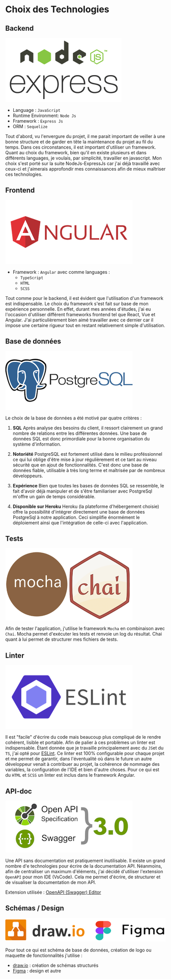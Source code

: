 # Choix des Technologies

## Backend
![backend](img/tech/NodeJs_Express.png)

- Language : `JavaScript`
- Runtime Environment: `Node Js`
- Framework : `Express Js`
- ORM : `Sequelize`

Tout d'abord, vu l'envergure du projet, il me parait important de veiller à une bonne structure et de garder en tête la maintenance du projet au fil du temps. Dans ces circonstances, il est important d'utiliser un framework.
Quant au choix du framework, bien qu'il en existe plusieurs et dans différents languages, je voulais, par simplicité, travailler en javascript. Mon choix s'est porté sur la suite NodeJs-ExpressJs car j'ai déjà travaillé avec ceux-ci et j'aimerais approfondir mes connaissances afin de mieux maîtriser ces technologies. 

## Frontend
![frontend](img/tech/Angular.png)

- Framework : `Angular` avec comme languages :
  - `TypeScript`
  - `HTML`
  - `SCSS`

Tout comme pour le backend, il est évident que l'utilisation d'un framework est indispensable. 
Le choix du framework s'est fait sur base de mon expérience personnelle. En effet, durant mes années d'études, j'ai eu l'occasion d'utiliser différent frameworks frontend tel que React, Vue et Angular. J'ai particulièrement bien aimé travailler avec ce dernier car il impose une certaine rigueur tout en restant relativement simple d'utilisation. 

## Base de données 
![DataBase](img/tech/PostgreSql.png)

Le choix de la base de données a été motivé par quatre critères :
1. **SQL** 
    Après analyse des besoins du client, il ressort clairement un grand nombre de relations entre les différentes données.  Une base de données SQL est donc primordiale pour la bonne organisation du système d'information. 
>
2. **Notoriété** 
    PostgreSQL est fortement utilisé dans le milieu proféssionnel ce qui lui oblige d'être mise à jour régulièrement et ce tant au niveau sécurité que en ajout de fonctionnalités. C'est donc une base de données fiable, utilisable à très long terme et maîtrisée par de nombreux développeurs. 
>
3. **Expérience**
    Bien que toutes les bases de données SQL se ressemble, le fait d'avoir déjà manipuler et de s'être familiariser avec PostgreSql m'offre un gain de temps considérable. 
>
4. **Disponible sur Heroku**
    Heroku (la plateforme d'hébergement choisie) offre la possibilité d'intégrer directement une base de données PostgreSql à notre application. Ceci simplifie énormément le déploiement ainsi que l'intégration de celle-ci avec l'application. 
   
## Tests
![Tests](img/tech/Chai_Mocha.png)

Afin de tester l'application, j'utilise le framework `Mocha` en combinaison avec `Chai`.
Mocha permet d'exécuter les tests et renvoie un log du résultat. Chai quant à lui permet de structurer mes fichiers de tests.  

## Linter
![Linter](img/tech/ESLint.png)

Il est "facile" d'écrire du code mais beaucoup plus compliqué de le rendre cohérent, lisible et portable. Afin de palier à ces problèmes un linter est indispensable. Étant donnée que je travaille principalement avec du `JS`et du `TS`, j'ai opté pour [ESLint](https://eslint.org). Ce linter est 100% configurable pour chaque projet et me permet de garantir, dans l'éventualité où dans le future un autre développeur venait à contribuer au projet, la cohérence de nommage des variables, la configuration de l'IDE et bien d'autre choses. Pour ce qui est du `HTML` et `SCSS` un linter est inclus dans le framework Angular. 

## API-doc
![API-doc](img/tech/OpenApi.png)

Une API sans documentation est pratiquement inutilisable. Il existe un grand nombre d'e technologies pour écrire de la documentation API. Néanmoins, afin de centraliser un maximum d'éléments, j'ai décidé d'utiliser l'extension `OpenAPI` pour mon IDE (VsCode). Cela me permet d'écrire, de structurer et de visualiser la documentation de mon API.

Extension utilisée : [OpenAPI (Swagger) Editor](https://marketplace.visualstudio.com/items?itemName=42Crunch.vscode-openapi)

## Schémas / Design
![draw.io](img/tech/Shema_Design.png)

Pour tout ce qui est schéma de base de données, création de logo ou maquette de fonctionnalités j'utilise :
- [draw.io](https://app.diagrams.net) : création de schémas structurés
- [Figma](https://www.figma.com/files/recent) : design et autre  